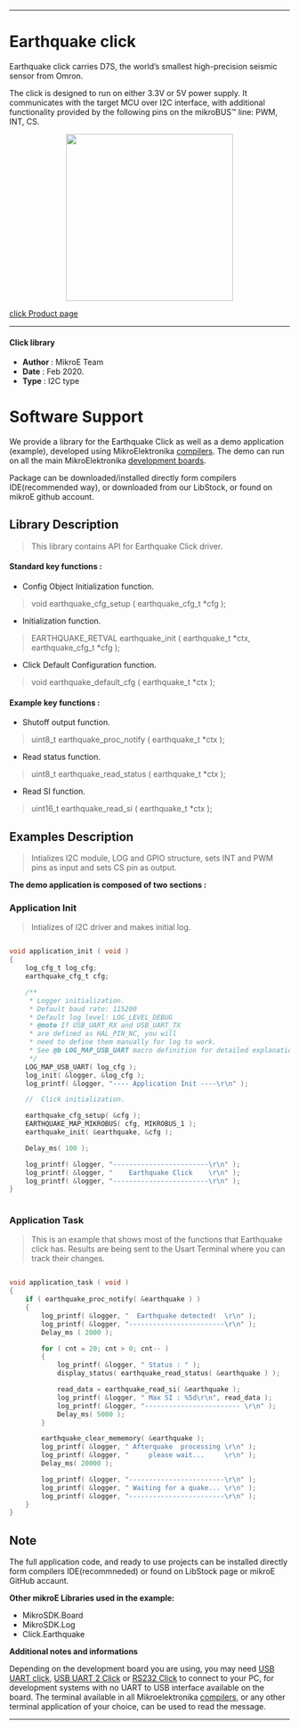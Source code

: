 

---
# Earthquake click

Earthquake click carries D7S, the world’s smallest high-precision seismic sensor from Omron.

The click is designed to run on either 3.3V or 5V power supply. It communicates with the target MCU over I2C interface, with additional functionality provided by the following pins on the mikroBUS™ line: PWM, INT, CS.

<p align="center">
  <img src="https://download.mikroe.com/images/click_for_ide/earthquake_click.png" height=300px>
</p>

[click Product page](https://www.mikroe.com/earthquake-click)

---


#### Click library 

- **Author**        : MikroE Team
- **Date**          : Feb 2020.
- **Type**          : I2C type


# Software Support

We provide a library for the Earthquake Click 
as well as a demo application (example), developed using MikroElektronika 
[compilers](https://shop.mikroe.com/compilers). 
The demo can run on all the main MikroElektronika [development boards](https://shop.mikroe.com/development-boards).

Package can be downloaded/installed directly form compilers IDE(recommended way), or downloaded from our LibStock, or found on mikroE github account. 

## Library Description

> This library contains API for Earthquake Click driver.

#### Standard key functions :

- Config Object Initialization function.
> void earthquake_cfg_setup ( earthquake_cfg_t *cfg ); 
 
- Initialization function.
> EARTHQUAKE_RETVAL earthquake_init ( earthquake_t *ctx, earthquake_cfg_t *cfg );

- Click Default Configuration function.
> void earthquake_default_cfg ( earthquake_t *ctx );


#### Example key functions :

- Shutoff output function.
> uint8_t earthquake_proc_notify ( earthquake_t *ctx );
 
- Read status function.
> uint8_t earthquake_read_status ( earthquake_t *ctx );

- Read SI function.
> uint16_t earthquake_read_si ( earthquake_t *ctx );

## Examples Description

> 
> Intializes I2C module, LOG and GPIO structure, sets INT and PWM pins as 
> input and sets CS pin as output.
> 

**The demo application is composed of two sections :**

### Application Init 

>
> Intializes of I2C driver and makes initial log.
> 

```c

void application_init ( void )
{
    log_cfg_t log_cfg;
    earthquake_cfg_t cfg;

    /** 
     * Logger initialization.
     * Default baud rate: 115200
     * Default log level: LOG_LEVEL_DEBUG
     * @note If USB_UART_RX and USB_UART_TX 
     * are defined as HAL_PIN_NC, you will 
     * need to define them manually for log to work. 
     * See @b LOG_MAP_USB_UART macro definition for detailed explanation.
     */
    LOG_MAP_USB_UART( log_cfg );
    log_init( &logger, &log_cfg );
    log_printf( &logger, "---- Application Init ----\r\n" );

    //  Click initialization.

    earthquake_cfg_setup( &cfg );
    EARTHQUAKE_MAP_MIKROBUS( cfg, MIKROBUS_1 );
    earthquake_init( &earthquake, &cfg );

    Delay_ms( 100 );

    log_printf( &logger, "------------------------\r\n" );
    log_printf( &logger, "    Earthquake Click    \r\n" );
    log_printf( &logger, "------------------------\r\n" );
}
  
```

### Application Task

>
> This is an example that shows most of the functions that Earthquake click
> has. Results are being sent to the Usart Terminal where you can track their 
> changes.
> 

```c

void application_task ( void )
{
    if ( earthquake_proc_notify( &earthquake ) )
    {
        log_printf( &logger, "  Earthquake detected!  \r\n" );
        log_printf( &logger, "------------------------\r\n" );
        Delay_ms ( 2000 );

        for ( cnt = 20; cnt > 0; cnt-- )
        {
            log_printf( &logger, " Status : " );
            display_status( earthquake_read_status( &earthquake ) );

            read_data = earthquake_read_si( &earthquake );
            log_printf( &logger, " Max SI : %5d\r\n", read_data );
            log_printf( &logger, "------------------------ \r\n" );
            Delay_ms( 5000 );
        }

        earthquake_clear_mememory( &earthquake );
        log_printf( &logger, " Afterquake  processing \r\n" );
        log_printf( &logger, "     please wait...     \r\n" );
        Delay_ms( 20000 );

        log_printf( &logger, "------------------------\r\n" );
        log_printf( &logger, " Waiting for a quake... \r\n" );
        log_printf( &logger, "------------------------\r\n" );
    }
}  

```

## Note

> 
> 
> 

The full application code, and ready to use projects can be  installed directly form compilers IDE(recommneded) or found on LibStock page or mikroE GitHub accaunt.

**Other mikroE Libraries used in the example:** 

- MikroSDK.Board
- MikroSDK.Log
- Click.Earthquake

**Additional notes and informations**

Depending on the development board you are using, you may need 
[USB UART click](https://shop.mikroe.com/usb-uart-click), 
[USB UART 2 Click](https://shop.mikroe.com/usb-uart-2-click) or 
[RS232 Click](https://shop.mikroe.com/rs232-click) to connect to your PC, for 
development systems with no UART to USB interface available on the board. The 
terminal available in all Mikroelektronika 
[compilers](https://shop.mikroe.com/compilers), or any other terminal application 
of your choice, can be used to read the message.



---
